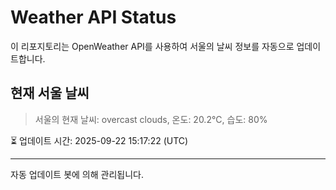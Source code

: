 
# Weather API Status

이 리포지토리는 OpenWeather API를 사용하여 서울의 날씨 정보를 자동으로 업데이트합니다.

## 현재 서울 날씨
> 서울의 현재 날씨: overcast clouds, 온도: 20.2°C, 습도: 80%

⏳ 업데이트 시간: 2025-09-22 15:17:22 (UTC)

---
자동 업데이트 봇에 의해 관리됩니다.
